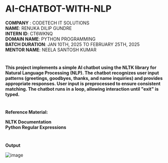 # AI-CHATBOT-WITH-NLP

**COMPANY** : CODETECH IT SOLUTIONS  
**NAME**: RENUKA DILIP GUNDRE   
**INTERN ID**: CT6WKNQ  
**DOMAIN NAME**: PYTHON PROGRAMMING   
**BATCH DURATION**: JAN 10TH, 2025 TO FEBRUARY 25TH, 2025   
**MENTOR NAME**:  NEELA SANTOSH KUMAR    
#
**This project implements a simple AI chatbot using the NLTK library for Natural Language Processing (NLP). The chatbot recognizes user input patterns (greetings, goodbyes, thanks, and name inquiries) and provides appropriate responses. User input is preprocessed to ensure consistent matching. The chatbot runs in a loop, allowing interaction until "exit" is typed.**

#
**Reference Material:**  

**NLTK Documentation**  
**Python Regular Expressions**

#
**Output**  

![image](https://github.com/user-attachments/assets/29031488-68c0-47d0-9176-8636316bf868)
